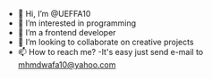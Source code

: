 - 👋 Hi, I’m @UEFFA10
- 👀 I’m interested in programming
- 🌱 I’m a frontend developer
- 💞️ I’m looking to collaborate on creative projects
- 📫 How to reach me? -It's easy just send e-mail to mhmdwafa10@yahoo.com
<!---
UEFFA10/UEFFA10 is a ✨ special ✨ repository because its `README.md` (this file) appears on your GitHub profile.
You can click the Preview link to take a look at your changes.
--->
